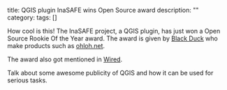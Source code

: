 title: QGIS plugin InaSAFE wins Open Source award
description: ""
category: 
tags: []



How cool is this! The InaSAFE project, a QGIS plugin, has just won a Open Source Rookie Of the Year award.  The award is given by [Black Duck](http://www.blackducksoftware.com/) who make products such as [ohloh.net](http://www.ohloh.net/).

The award also got mentioned in [Wired](http://www.wired.com/wiredenterprise/2013/01/open-source-rookies-of-year/).

Talk about some awesome publicity of QGIS and how it can be used for serious tasks. 

